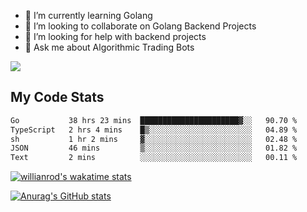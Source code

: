 
- 🌱 I’m currently learning Golang
- 👯 I’m looking to collaborate on Golang Backend Projects
- 🤔 I’m looking for help with backend projects
- 💬 Ask me about Algorithmic Trading Bots

![](https://github-profile-trophy.vercel.app/?username=kevinbarrero)

## My Code Stats

<!--START_SECTION:waka-->

```txt
Go           38 hrs 23 mins  ██████████████████████▓░░   90.70 %
TypeScript   2 hrs 4 mins    █▒░░░░░░░░░░░░░░░░░░░░░░░   04.89 %
sh           1 hr 2 mins     ▓░░░░░░░░░░░░░░░░░░░░░░░░   02.48 %
JSON         46 mins         ▒░░░░░░░░░░░░░░░░░░░░░░░░   01.82 %
Text         2 mins          ░░░░░░░░░░░░░░░░░░░░░░░░░   00.11 %
```

<!--END_SECTION:waka-->

[![willianrod's wakatime stats](https://github-readme-stats.vercel.app/api/wakatime?username=holdandup&layout=compact&theme=react&custom_title=Wakatime%20All%20Time%20Stats&langs_count=8)](https://github.com/anuraghazra/github-readme-stats)

[![Anurag's GitHub stats](https://github-readme-stats.vercel.app/api?username=Kevinbarrero)](https://github.com/anuraghazra/github-readme-stats)





